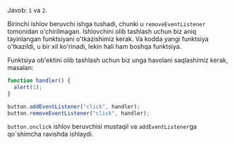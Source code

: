 Javob: `1` va `2`.

Birinchi ishlov beruvchi ishga tushadi, chunki u `removeEventListener` tomonidan o'chirilmagan. Ishlovchini olib tashlash uchun biz aniq tayinlangan funktsiyani o'tkazishimiz kerak. Va kodda yangi funktsiya o'tkazildi, u bir xil ko'rinadi, lekin hali ham boshqa funktsiya.

Funktsiya ob'ektini olib tashlash uchun biz unga havolani saqlashimiz kerak, masalan:

```js
function handler() {
  alert(1);
}

button.addEventListener("click", handler);
button.removeEventListener("click", handler);
```

`button.onclick` ishlov beruvchisi mustaqil va `addEventListener`ga qo`shimcha ravishda ishlaydi.
